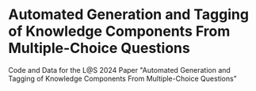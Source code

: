 # Automated Generation and Tagging of Knowledge Components From Multiple-Choice Questions
Code and Data for the L@S 2024 Paper "Automated Generation and Tagging of Knowledge Components From Multiple-Choice Questions"
